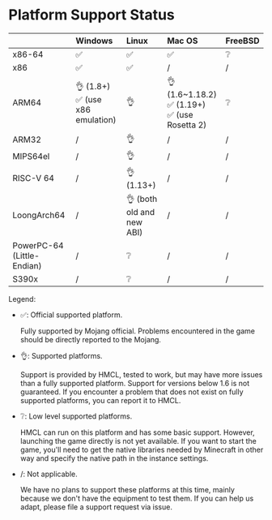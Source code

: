 # Platform Support Status

|                            | Windows                             | Linux                     | Mac OS                                              | FreeBSD |
|----------------------------|:------------------------------------|:--------------------------|:----------------------------------------------------|:--------|
| x86-64                     | ✅️                                  | ✅️                        | ✅️                                                  | ❔       |
| x86                        | ✅️                                  | ✅️                        | /                                                   | /       |
| ARM64                      | 👌 (1.8+)<br/>✅ (use x86 emulation) | 👌                        | 👌 (1.6~1.18.2)<br/>✅ (1.19+)<br/>✅ (use Rosetta 2) | ❔       |
| ARM32                      | /️                                  | 👌                        | /                                                   | /       |
| MIPS64el                   | /                                   | 👌                        | /                                                   | /       |
| RISC-V 64                  | /                                   | 👌 (1.13+)                | /                                                   | /       |
| LoongArch64                | /                                   | 👌 (both old and new ABI) | /                                                   | /       |
| PowerPC-64 (Little-Endian) | /                                   | ❔                         | /                                                   | /       |
| S390x                      | /                                   | ❔                         | /                                                   | /       |

Legend:

* ✅: Official supported platform.

  Fully supported by Mojang official. Problems encountered in the game should be directly reported to the Mojang.

* 👌: Supported platforms.

  Support is provided by HMCL, tested to work, but may have more issues than a fully supported platform.
  Support for versions below 1.6 is not guaranteed.
  If you encounter a problem that does not exist on fully supported platforms, you can report it to HMCL.

* ❔: Low level supported platforms.

  HMCL can run on this platform and has some basic support.
  However, launching the game directly is not yet available.
  If you want to start the game, 
  you'll need to get the native libraries needed by Minecraft in other way and specify the native path in the instance settings.

* /: Not applicable.

  We have no plans to support these platforms at this time, mainly because we don't have the equipment to test them.
  If you can help us adapt, please file a support request via issue.